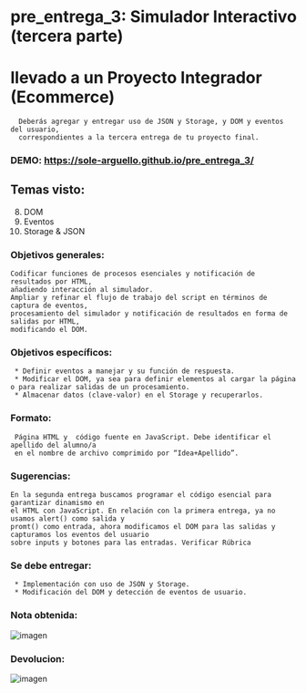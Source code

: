 # pre_entrega_3: Simulador Interactivo (tercera parte)
  # llevado a un Proyecto Integrador (Ecommerce)
      Deberás agregar y entregar uso de JSON y Storage, y DOM y eventos del usuario, 
      correspondientes a la tercera entrega de tu proyecto final.
      
### DEMO: https://sole-arguello.github.io/pre_entrega_3/

## Temas visto:
8. DOM
9. Eventos
10. Storage & JSON

### Objetivos generales:

    Codificar funciones de procesos esenciales y notificación de resultados por HTML, 
    añadiendo interacción al simulador.
    Ampliar y refinar el flujo de trabajo del script en términos de captura de eventos, 
    procesamiento del simulador y notificación de resultados en forma de salidas por HTML, 
    modificando el DOM.
     
### Objetivos específicos:

     * Definir eventos a manejar y su función de respuesta.
     * Modificar el DOM, ya sea para definir elementos al cargar la página o para realizar salidas de un procesamiento.
     * Almacenar datos (clave-valor) en el Storage y recuperarlos.

### Formato:

     Página HTML y  código fuente en JavaScript. Debe identificar el apellido del alumno/a 
     en el nombre de archivo comprimido por “Idea+Apellido”.
     
### Sugerencias:

    En la segunda entrega buscamos programar el código esencial para garantizar dinamismo en 
    el HTML con JavaScript. En relación con la primera entrega, ya no usamos alert() como salida y 
    promt() como entrada, ahora modificamos el DOM para las salidas y capturamos los eventos del usuario 
    sobre inputs y botones para las entradas. Verificar Rúbrica

### Se debe entregar:

     * Implementación con uso de JSON y Storage.
     * Modificación del DOM y detección de eventos de usuario.
     
### Nota obtenida:
![imagen](img/nota.png)

### Devolucion:
![imagen](img/devolucion.png)

